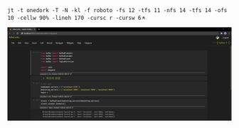 ```
jt -t onedork -T -N -kl -f roboto -fs 12 -tfs 11 -nfs 14 -tfs 14 -ofs 10 -cellw 90% -lineh 170 -cursc r -cursw 6ㅊ
```





![1595815305940](2020-07-27-jupyter-notebook-thema.assets/1595815305940.png)

